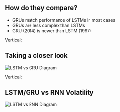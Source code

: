 ## How do they compare?

- GRUs match performance of LSTMs in most cases
- GRUs are less complex than LSTMs
- GRU (2014) is newer than LSTM (1997)

Vertical:

## Taking a closer look

![LSTM vs GRU Diagram](https://deeplearning4j.org/img/lstm_gru.png)

Vertical:

## LSTM/GRU vs RNN Volatility

![LSTM vs RNN Diagram](https://i.imgur.com/vaNahKE.gif)
